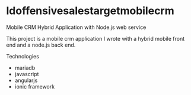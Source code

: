# ldoffensivesalestargetmobilecrm
Mobile CRM Hybrid Application with Node.js web service

This project is a mobile crm application I wrote with a hybrid mobile front end and a node.js back end.

Technologies

* mariadb
* javascript
* angularjs
* ionic framework
